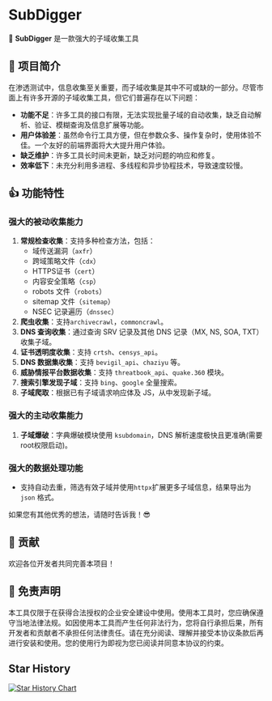 # SubDigger

👊 **SubDigger** 是一款强大的子域收集工具

## 🎉 项目简介

在渗透测试中，信息收集至关重要，而子域收集是其中不可或缺的一部分。尽管市面上有许多开源的子域收集工具，但它们普遍存在以下问题：

- **功能不足**：许多工具的接口有限，无法实现批量子域的自动收集，缺乏自动解析、验证、模糊查询及信息扩展等功能。
- **用户体验差**：虽然命令行工具方便，但在参数众多、操作复杂时，使用体验不佳。一个友好的前端界面将大大提升用户体验。
- **缺乏维护**：许多工具长时间未更新，缺乏对问题的响应和修复。
- **效率低下**：未充分利用多进程、多线程和异步协程技术，导致速度较慢。

## 👍 功能特性

### 强大的被动收集能力

1. **常规检查收集**：支持多种检查方法，包括：
   - 域传送漏洞（`axfr`）
   - 跨域策略文件（`cdx`）
   - HTTPS证书（`cert`）
   - 内容安全策略（`csp`）
   - robots 文件（`robots`）
   - sitemap 文件（`sitemap`）
   - NSEC 记录遍历（`dnssec`）
2. **爬虫收集**：支持`archivecrawl`，`commoncrawl`。
3. **DNS 查询收集**：通过查询 SRV 记录及其他 DNS 记录（MX, NS, SOA, TXT）收集子域。
4. **证书透明度收集**：支持 `crtsh`、`censys_api`。
5. **DNS 数据集收集**：支持 `bevigil_api`、`chaziyu` 等。
6. **威胁情报平台数据收集**：支持 `threatbook_api`、`quake.360` 模块。
7. **搜索引擎发现子域**：支持 `bing`、`google` 全量搜索。
8. **子域爬取**：根据已有子域请求响应体及 JS，从中发现新子域。

### 强大的主动收集能力

1. **子域爆破**：字典爆破模块使用 `ksubdomain`，DNS 解析速度极快且更准确(需要root权限启动)。

### 强大的数据处理功能

- 支持自动去重，筛选有效子域并使用`httpx`扩展更多子域信息，结果导出为 `json` 格式。

如果您有其他优秀的想法，请随时告诉我！😎

## 🙏 贡献

欢迎各位开发者共同完善本项目！

## 📜 免责声明

本工具仅限于在获得合法授权的企业安全建设中使用。使用本工具时，您应确保遵守当地法律法规。如因使用本工具而产生任何非法行为，您将自行承担后果，所有开发者和贡献者不承担任何法律责任。请在充分阅读、理解并接受本协议条款后再进行安装和使用。您的使用行为即视为您已阅读并同意本协议的约束。

## Star History

[![Star History Chart](https://api.star-history.com/svg?repos=GkaMei/SubDigger&type=Date)](https://star-history.com/#GkaMei/SubDigger&Date)
